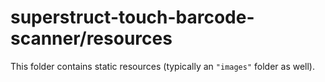 # superstruct-touch-barcode-scanner/resources

This folder contains static resources (typically an `"images"` folder as well).
